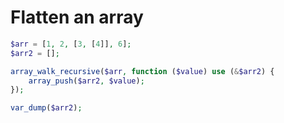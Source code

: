 # Flatten an array

```php
$arr = [1, 2, [3, [4]], 6];
$arr2 = [];

array_walk_recursive($arr, function ($value) use (&$arr2) {
    array_push($arr2, $value);
});

var_dump($arr2);
```
